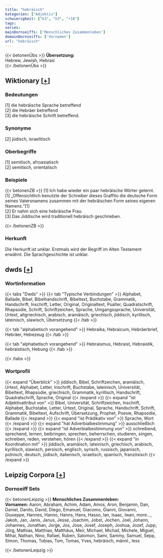 ```yaml
---
title: "hebräisch"
kategorien: ["Adjektiv"]
schwierigkeit: ["k3", "h3", "r18"]
tags:
series:
mainDornseiffs: ['Menschliches Zusammenleben']
domainDornseiffs: ['Vornamen']
url: "hebräisch"
---
```


{{< betonenÜbs >}}
**Übersetzung:**  
Hebrew, Jewish, Hebraic  
{{< /betonenÜbs >}}

## Wiktionary [[+](https://de.wiktionary.org/wiki/hebräisch)]

### Bedeutungen
[1] die hebräische Sprache betreffend  
[2] die Hebräer betreffend  
[3] die hebräische Schrift betreffend.  

### Synonyme
[2] jüdisch, israelitisch  

### Oberbegriffe
[1] semitisch, afroasiatisch  
[2] semitisch, orientalisch  

### Beispiele
{{< betonenZB >}}
[1] Ich habe wieder ein paar hebräische Wörter gelernt.  
[1] „Offensichtlich benutzte der Schreiber dieses Graffito die deutsche Form seines Vatersnamens zusammen mit der hebräischen Form seines eigenen Namens.“[1]  
[2] Er nahm sich eine hebräische Frau.  
[3] Das Jiddische wird traditionell hebräisch geschrieben.  

{{< /betonenZB >}}
### Herkunft
Die Herkunft ist unklar. Erstmals wird der Begriff im Alten Testament erwähnt. Die Sprachgeschichte ist unklar.  



## dwds [[+](https://www.dwds.de/wb/hebräisch)]

### Wortinformation
{{< tabs "Dwds" >}}
{{< tab "Typische Verbindungen" >}}
Alphabet, Ballade, Bibel, Bibelhandschrift, Bibeltext, Buchstabe, Grammatik, Handschrift, Inschrift, Letter, Original, Originaltext, Psalter, Quadratschrift, Rhapsodie, Schrift, Schriftzeichen, Sprache, Umgangssprache, Universität, Urtext, altgriechisch, arabisch, aramäisch, griechisch, jiddisch, kyrillisch, lateinisch, slawisch, Übersetzung
{{< /tab >}}

{{< tab "alphabetisch vorangehend" >}}
Hebraika, Hebraicum, Hebräerbrief, Hebräer, Hebezeug
{{< /tab >}}

{{< tab "alphabetisch vorangehend" >}}
Hebraismus, Hebraist, Hebraistik, hebraistisch, Hebung
{{< /tab >}}

{{< /tabs >}}

### Wortprofil
{{< expand "Überblick" >}} jiddisch, Bibel, Schriftzeichen, aramäisch, Urtext, Alphabet, Letter, Inschrift, Buchstabe, lateinisch, Universität, Bibeltext, Rhapsodie, griechisch, Grammatik, kyrillisch, Handschrift, Quadratschrift, Sprache, Original {{< /expand >}}
{{< expand "ist Adjektivattribut von" >}} Bibel, Universität, Schriftzeichen, Inschrift, Alphabet, Buchstabe, Letter, Urtext, Original, Sprache, Handschrift, Schrift, Grammatik, Bibeltext, Aufschrift, Übersetzung, Prophet, Poesie, Rhapsodie, Ballade {{< /expand >}}
{{< expand "ist Prädikativ von" >}} Sprache, Wort {{< /expand >}}
{{< expand "hat Adverbialbestimmung" >}} ausschließlich {{< /expand >}}
{{< expand "ist Adverbialbestimmung von" >}} schreibend, sprechend, lernen, beibringen, sprechen, beherrschen, studieren, singen, schreiben, reden, verstehen, hören {{< /expand >}}
{{< expand "in Koordination mit" >}} jiddisch, aramäisch, lateinisch, griechisch, arabisch, kyrillisch, slawisch, persisch, englisch, syrisch, russisch, japanisch, polnisch, deutsch, jüdisch, italienisch, israelisch, spanisch, französisch {{< /expand >}}

## Leipzig Corpora [[+](https://corpora.uni-leipzig.de/en/res?word=hebräisch&corpusId=deu_newscrawl-public_2018)]

### Dornseiff Sets
{{< betonenLeipzig >}}
**Menschliches Zusammenleben:**  
**Vornamen:** Aaron, Abraham, Achim, Adam, Amos, Aron, Benjamin, Dan, Daniel, Danilo, David, Diego, Emanuel, Giacomo, Gianni, Giovanni, Giuseppe, Hannes, Hanno, Hanns, Hans, Hasso, Ian, Isaac, Iwan, more..., Jakob, Jan, Janis, Janus, Jesse, Joachim, Jobst, Jochen, Joel, Johann, Johannes, Jonathan, Jorge, Jos, Jose, Josef, Joseph, Joshua, Jozef, Jupp, Jörg, Mathias, Matthias, Matthäus, Meir, Michael, Michail, Michele, Miguel, Mihai, Nathan, Nino, Rafael, Ruben, Salomon, Sami, Sammy, Samuel, Sepp, Simon, Thomas, Tobias, Tom, Tomas, Yves, hebräisch, männl., less  

{{< /betonenLeipzig >}}
